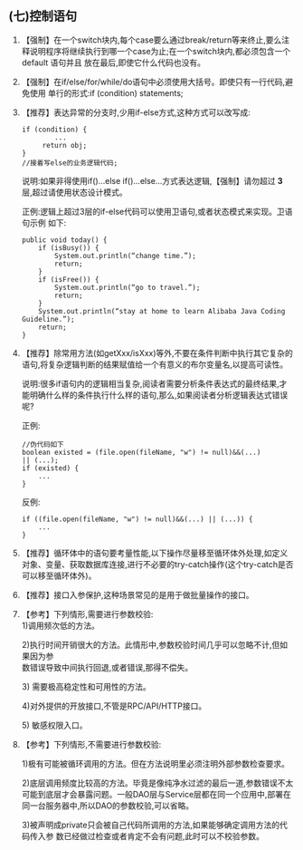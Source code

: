## \(七\)控制语句

1. 【强制】在一个switch块内,每个case要么通过break/return等来终止,要么注释说明程序将继续执行到哪一个case为止;在一个switch块内,都必须包含一个 default 语句并且 放在最后,即使它什么代码也没有。

2. 【强制】在if/else/for/while/do语句中必须使用大括号。即使只有一行代码,避免使用 单行的形式:if \(condition\) statements;

3. 【推荐】表达异常的分支时,少用if-else方式,这种方式可以改写成:

   ```
   if (condition) { 
           ...
        return obj; 
   }
   //接着写else的业务逻辑代码;
   ```

   说明:如果非得使用if\(\)...else if\(\)...else...方式表达逻辑,【强制】请勿超过 **3** 层,超过请使用状态设计模式。

   正例:逻辑上超过3层的if-else代码可以使用卫语句,或者状态模式来实现。卫语句示例 如下:	
	```
	public void today() { 
		if (isBusy()) {			System.out.println(“change time.”); 
			return;		}		if (isFree()) {			System.out.println(“go to travel.”);			return; 
		}		System.out.println(“stay at home to learn Alibaba Java Coding Guideline.”);		return; 
	}
	```

4. 【推荐】除常用方法\(如getXxx/isXxx\)等外,不要在条件判断中执行其它复杂的语句,将复杂逻辑判断的结果赋值给一个有意义的布尔变量名,以提高可读性。

   说明:很多if语句内的逻辑相当复杂,阅读者需要分析条件表达式的最终结果,才能明确什么样的条件执行什么样的语句,那么,如果阅读者分析逻辑表达式错误呢?

	正例:
	
	```
    //伪代码如下  
    boolean existed = (file.open(fileName, "w") != null)&&(...) 
    || (...); 
    if (existed) {
        ... 
    }
    ```

	反例:
	
	```
    if ((file.open(fileName, "w") != null)&&(...) || (...)) { 
        ...
    }
	```

5. 【推荐】循环体中的语句要考量性能,以下操作尽量移至循环体外处理,如定义对象、变量、获取数据库连接,进行不必要的try-catch操作\(这个try-catch是否可以移至循环体外\)。

6. 【推荐】接口入参保护,这种场景常见的是用于做批量操作的接口。

7. 【参考】下列情形,需要进行参数校验:  
   1\)调用频次低的方法。

   2\)执行时间开销很大的方法。此情形中,参数校验时间几乎可以忽略不计,但如果因为参  
      数错误导致中间执行回退,或者错误,那得不偿失。

   3\) 需要极高稳定性和可用性的方法。

   4\)对外提供的开放接口,不管是RPC/API/HTTP接口。

   5\) 敏感权限入口。

8. 【参考】下列情形,不需要进行参数校验:

   1\)极有可能被循环调用的方法。但在方法说明里必须注明外部参数检查要求。

   2\)底层调用频度比较高的方法。毕竟是像纯净水过滤的最后一道,参数错误不太可能到底层才会暴露问题。一般DAO层与Service层都在同一个应用中,部署在同一台服务器中,所以DAO的参数校验,可以省略。

   3\)被声明成private只会被自己代码所调用的方法,如果能够确定调用方法的代码传入参 数已经做过检查或者肯定不会有问题,此时可以不校验参数。



